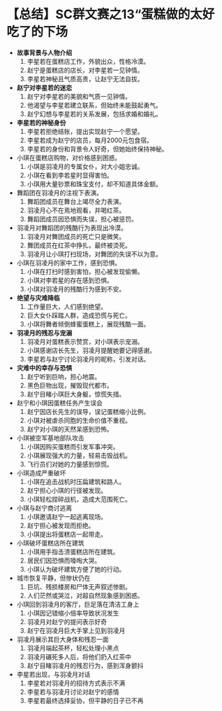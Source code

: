 # 【总结】SC群文赛之13“蛋糕做的太好吃了的下场

-   **故事背景与人物介绍**
    1.  李星若在蛋糕店工作，外貌出众，性格冷漠。
    2.  赵宁是蛋糕店的店长，对李星若一见钟情。
    3.  李星若神秘且气质高贵，让赵宁无法自拔。
-   **赵宁对李星若的迷恋**
    1.  赵宁对李星若的美貌和气质一见钟情。
    2.  他渴望与李星若建立联系，但始终未能鼓起勇气。
    3.  赵宁幻想与李星若的关系发展，包括求婚和婚礼。
-   **李星若的神秘身份**
    1.  李星若拒绝结账，提出实现赵宁一个愿望。
    2.  李星若成为赵宁的店员，每月2000元包食宿。
    3.  李星若的身份和背景令人好奇，但她始终保持神秘。
-   小琪在蛋糕店购物，对价格感到困惑。
    1.  小琪是羽凌月的专属女仆，对大小姐忠诚。
    2.  小琪在看到李若星时显得害怕。
    3.  小琪用大量钞票和珠宝支付，却不知道具体金额。
-   舞蹈团在羽凌月的注视下表演。
    1.  舞蹈团成员在舞台上竭尽全力表演。
    2.  羽凌月心不在焉地观看，并喝红茶。
    3.  舞蹈团成员因恐惧而失误，担心被惩罚。
-   羽凌月对舞蹈团的残酷行为表现出冷漠。
    1.  羽凌月对舞团成员的死亡只是微笑。
    2.  舞团成员在红茶中挣扎，最终被烫死。
    3.  羽凌月让小琪打扫现场，对舞团的失误不以为意。
-   小琪在羽凌月的家中工作，感到恐惧。
    1.  小琪在打扫时感到害怕，担心被发现偷懒。
    2.  小琪对李若星的存在感到恐惧。
    3.  小琪对羽凌月的残酷行为感到不安。
-   **绝望与灾难降临**
    1.  工作量巨大，人们感到绝望。
    2.  巨大女仆踩踏人群，造成恐慌与死亡。
    3.  小琪将舞者倾倒蜂蜜蛋糕上，展现残酷一面。
-   **羽凌月的残忍与宠溺**
    1.  羽凌月对蛋糕表示赞赏，对小琪表示宠溺。
    2.  小琪感谢店长先生，羽凌月提醒她要记得感谢。
    3.  李星若与赵宁讨论羽凌月的昵称，引发对话。
-   **灾难中的幸存与恐惧**
    1.  赵宁听到巨响，担心地震。
    2.  黑色巨物出现，摧毁现代都市。
    3.  赵宁目睹小琪巨大身躯，惊慌失措。
-   赵宁和小琪因蛋糕任务产生误会
    1.  赵宁因店长先生的误导，误记蛋糕缩小比例。
    2.  小琪对被虐杀同胞的生命价值不重视。
    3.  赵宁对小琪的天然呆感到恐怖。
-   小琪被空军基地部队攻击
    1.  小琪因购买蛋糕而引发军事冲突。
    2.  小琪展现强大的力量，轻易击毁战机。
    3.  飞行员们对她的力量感到惊慌。
-   小琪造成严重破坏
    1.  小琪在追击战机时压扁建筑和路人。
    2.  赵宁担心小琪的行径被发现。
    3.  小琪轻松捏碎战机，造成大范围死亡。
-   小琪与赵宁商讨逃离
    1.  小琪邀请赵宁一起逃离现场。
    2.  赵宁担心被发现而拒绝。
    3.  小琪提出将蛋糕店一起带走。
-   小琪破坏蛋糕店所在建筑
    1.  小琪用手指击溃蛋糕店所在建筑。
    2.  居民们因恐惧而嚎啕大哭。
    3.  小琪认为破坏建筑方便了她的行动。
-   城市恢复平静，但惨状仍在
    1.  巨坑、残损楼房和尸体无声叙述惨剧。
    2.  人们茫然或哭泣，对超自然现象感到困惑。
-   小琪回到羽凌月的客厅，巨足落在清洁工身上
    1.  小琪因记错缩小倍率导致状况发生
    2.  羽凌月对赵宁的提问表示好奇
    3.  赵宁在羽凌月巨大手掌上见到羽凌月
-   羽凌月展示其巨大身体和残忍一面
    1.  羽凌月端起茶杯，轻松处理小黑点
    2.  羽凌月碾死多人后，将他们扔入红茶中
    3.  赵宁目睹羽凌月的残忍行为，感到浑身颤抖
-   李星若出现，与羽凌月对话
    1.  李星若对羽凌月的招待方式表示不满
    2.  李星若与羽凌月讨论对赵宁的感情
    3.  李星若最终选择妥协，但平静的日子已不再